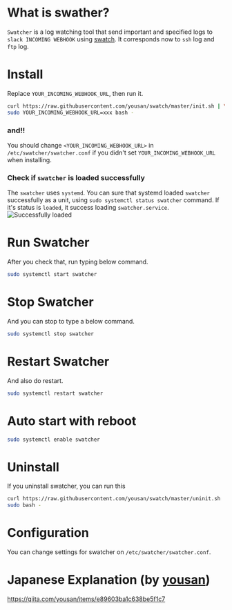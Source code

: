 # What is swather?
`Swatcher` is a log watching tool that send important and specified logs to `slack INCOMING WEBHOOK` using [swatch](http://www.linux-mag.com/id/7807/). It corresponds now to `ssh` log and` ftp` log.

# Install
Replace `YOUR_INCOMING_WEBHOOK_URL`, then run it.
```bash
curl https://raw.githubusercontent.com/yousan/swatch/master/init.sh | \
sudo YOUR_INCOMING_WEBHOOK_URL=xxx bash - 
```

### and!!
You should change `<YOUR_INCOMING_WEBHOOK_URL>` in `/etc/swatcher/swatcher.conf` if you didn't set `YOUR_INCOMING_WEBHOOK_URL` when installing.


### Check if `swatcher` is loaded successfully 
The `swatcher` uses `systemd`. You can sure that systemd loaded `swatcher` successfully as a unit, using `sudo systemctl status swatcher` command. If it's status is `loaded`, it success loading `swatcher.service`.
![Successfully loaded](https://raw.githubusercontent.com/yousan/swatcher/master/assets/successfully_loaded.png?raw=true)


# Run Swatcher 
After you check that, run typing below command.
```bash
sudo systemctl start swatcher
```

# Stop Swatcher
And you can stop to type a below command.
```bash
sudo systemctl stop swatcher
```

# Restart Swatcher
And also do restart.
```bash
sudo systemctl restart swatcher
```

# Auto start with reboot
```bash
sudo systemctl enable swatcher
```

# Uninstall
If you uninstall swatcher, you can run this
```bash
curl https://raw.githubusercontent.com/yousan/swatch/master/uninit.sh | \
sudo bash -
```

# Configuration
You can change settings for swatcher on `/etc/swatcher/swatcher.conf`.


# Japanese Explanation (by [yousan](https://github.com/yousan))
https://qiita.com/yousan/items/e89603ba1c638be5f1c7
